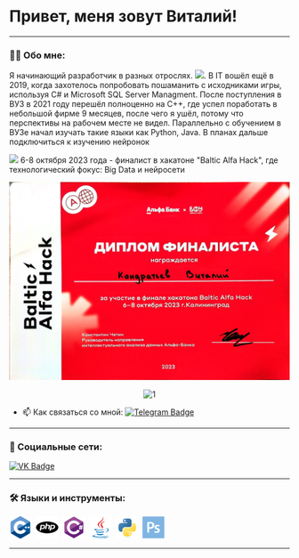 # Привет, меня зовут Виталий!

---

### :man_technologist: Обо мне:

Я начинающий разработчик в разных отрослях. <img src="https://media.giphy.com/media/WUlplcMpOCEmTGBtBW/giphy.gif" width="30px">. В IT вошёл ещё в 2019, когда захотелось попробовать пошаманить с исходниками игры, используя C# и Microsoft SQL Server Managment. После поступления в ВУЗ в 2021 году перешёл полноценно на C++, где успел поработать в небольшой фирме 9 месяцев, после чего я ушёл, потому что перспективы на рабочем месте не видел. Параллельно с обучением в ВУЗе начал изучать такие языки как Python, Java. В планах дальше подключиться к изучению нейронок

<img src="https://media0.giphy.com/media/9RlmNBnVSf8ZZGbhUH/giphy.gif?cid=ecf05e47200u5exo85aks6ry60eqgjgbt1oewd8n77pjnrbs&ep=v1_gifs_search&rid=giphy.gif&ct=g" width="25px"> 6-8 октября 2023 года - финалист в хакатоне "Baltic Alfa Hack", где технологический фокус: Big Data и нейросети


<p align="center">
 <img width="600" src="assets/Hackathon.jpg" alt="1"/>
</p>

<p align="center">
 <img width="600" src="assets/github-1.gif" alt="1"/>
</p>

- :mailbox: Как связаться со мной: [![Telegram Badge](https://img.shields.io/badge/-KondratevVitaliy-blue?style=flat&logo=Telegram&logoColor=white)](https://t.me/vitalitop) 

---

### 🤝 Социальные сети:

  <div id="badges">
    <a href="https://vk.com/vitalitop" target="_blank">
      <img src="https://cdn-icons-png.flaticon.com/512/145/145813.png" width="40" height="40" alt="VK Badge"/>
    </a>
    <!-- <a href="https://dzen.ru/tehnomaniak" target="_blank">
      <img src="https://upload.wikimedia.org/wikipedia/commons/thumb/a/ab/Yandex_Zen_logo_icon.svg/1024px-Yandex_Zen_logo_icon.svg.png" width="40" height="40" alt="Zen Badge"/> </a> -->
  </div>

---

### 🛠 Языки и инструменты:

<div>
    <img src="https://raw.githubusercontent.com/devicons/devicon/55609aa5bd817ff167afce0d965585c92040787a/icons/cplusplus/cplusplus-original.svg" title="plusplus" alt="plusplus" width="40" height="40"/>&nbsp;
   <img src="https://raw.githubusercontent.com/devicons/devicon/55609aa5bd817ff167afce0d965585c92040787a/icons/php/php-plain.svg" title="php" alt="php" width="40" height="40"/>&nbsp;
  <img src="https://raw.githubusercontent.com/devicons/devicon/55609aa5bd817ff167afce0d965585c92040787a/icons/csharp/csharp-original.svg" title="csharp" alt="csharp" width="40" height="40"/>&nbsp;
  <img src="https://raw.githubusercontent.com/devicons/devicon/55609aa5bd817ff167afce0d965585c92040787a/icons/java/java-original.svg" title="java" alt="java" width="40" height="40"/>&nbsp;
  <img src="https://raw.githubusercontent.com/devicons/devicon/55609aa5bd817ff167afce0d965585c92040787a/icons/python/python-original.svg" title="python" alt="python" width="40" height="40"/>&nbsp;
  <img src="https://github.com/devicons/devicon/blob/master/icons/photoshop/photoshop-plain.svg" title="photoshop" alt="photoshop" width="40" height="40"/>&nbsp;
</div>

---


